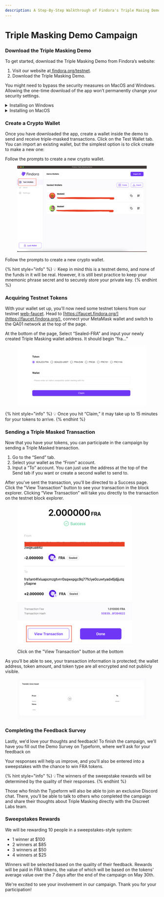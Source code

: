 ```yaml
---
description: A Step-By-Step Walkthrough of Findora's Triple Masing Demo
---
```


# Triple Masking Demo Campaign

### Download the Triple Masking Demo

To get started, download the Triple Masking Demo from Findora’s website:

1. Visit our website at[ findora.org/testnet](http://findora.org/testnet).
2. Download the Triple Masking Demo.

You might need to bypass the security measures on MacOS and Windows. Allowing the one-time download of the app won’t permanently change your security settings.

<details>

<summary>Installing on Windows</summary>



</details>

<details>

<summary>Installing on MacOS</summary>

When you first try to download it, MacOS will show a warning that this app cannot be downloaded.

To bypass it, go to System Settings >  Privacy and Security and allow the download

</details>

### Create a Crypto Wallet

Once you have downloaded the app, create a wallet inside the demo to send and receive triple-masked transactions. Click on the Test Wallet tab. You can import an existing wallet, but the simplest option is to click create to make a new one:

Follow the prompts to create a new crypto wallet.&#x20;

<figure><img src="../../../.gitbook/assets/TestWalletTab.png" alt="" width="563"><figcaption></figcaption></figure>

Follow the prompts to create a new crypto wallet.&#x20;

{% hint style="info" %}
💡 Keep in mind this is a testnet demo, and none of the funds in it will be real. However, it is still best practice to keep your mnemonic phrase secret and to securely store your private key.
{% endhint %}

### Acquiring Testnet Tokens

With your wallet set up, you'll now need some testnet tokens from our testnet [web-faucet](https://faucet.findora.org/). Head to [https://faucet.findora.org/](https://faucet.findora.org/), connect your MetaMask wallet and switch to the QA01 network at the top of the page.

At the bottom of the page, Select “Sealed-FRA” and input your newly created Triple Masking wallet address. It should begin “fra…”

<figure><img src="../../../.gitbook/assets/ClaimTokens.png" alt=""><figcaption></figcaption></figure>

{% hint style="info" %}
💡 Once you hit “Claim,” it may take up to 15 minutes for your tokens to arrive.
{% endhint %}

### Sending a Triple Masked Transaction

Now that you have your tokens, you can participate in the campaign by sending a Triple Masked transaction.

1. Go to the “Send” tab.
2. Select your wallet as the “From” account.
3. Input a “To” account. You can just use the address at the top of the Send tab if you want or create a second wallet to send to.&#x20;

After you've sent the transaction, you'll be directed to a Success page. Click the "View Transaction" button to see your transaction in the block explorer. Clicking “View Transaction” will take you directly to the transaction on the testnet block explorer.&#x20;

<figure><img src="../../../.gitbook/assets/Success.png" alt="" width="375"><figcaption><p>Click on the "View Transaction" button at the bottom</p></figcaption></figure>

As you’ll be able to see, your transaction information is protected; the wallet address, token amount, and token type are all encrypted and not publicly visible.

<figure><img src="../../../.gitbook/assets/BlockExplorer.png" alt=""><figcaption></figcaption></figure>

### Completing the Feedback Survey

Lastly, we'd love your thoughts and feedback! To finish the campaign, we’ll have you fill out the Demo Survey on Typeform, where we’ll ask for your feedback on&#x20;

Your responses will help us improve, and you'll also be entered into a sweepstakes with the chance to win FRA tokens.

{% hint style="info" %}
💡The winners of the sweepstake rewards will be determined by the quality of their responses.
{% endhint %}

Those who finish the Typeform will also be able to join an exclusive Discord chat. There, you’ll be able to talk to others who completed the campaign and share their thoughts about Triple Masking directly with the Discreet Labs team.

### Sweepstakes Rewards

We will be rewarding 10 people in a sweepstakes-style system:

* 1 winner at $100
* 2 winners at $85
* 3 winners at $50
* 4 winners at $25

Winners will be selected based on the quality of their feedback. Rewards will be paid in FRA tokens, the value of which will be based on the tokens' average value over the 7 days after the end of the campaign on May 30th.

We're excited to see your involvement in our campaign. Thank you for your participation!
